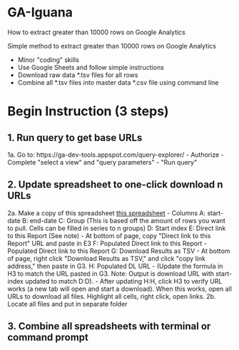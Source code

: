 # GA-Iguana
How to extract greater than 10000 rows on Google Analytics

Simple method to extract greater than 10000 rows on Google Analytics
  - Minor "coding" skills
  - Use Google Sheets and follow simple instructions
  - Download raw data *.tsv files for all rows
  - Combine all *.tsv files into master data *.csv file using command line
  
  
<h1>Begin Instruction (3 steps)</h1>

<h2>1. Run query to get base URLs</h2>
1a. Go to: https://ga-dev-tools.appspot.com/query-explorer/
  - Authorize
  - Complete "select a view" and "query parameters"
  - "Run query"

<h2>2. Update spreadsheet to one-click download n URLs</h2>
2a. Make a copy of this spreadsheet <a href="https://docs.google.com/spreadsheets/d/1oOBYtJIvogW8CjMcJsLjFINxa7ataJXb54qDmak7Tm0/edit#gid=449108404">this spreadsheet</a>
  - Columns
    A: start-date 
    B: end-date
    C: Group (This is based off the amount of rows you want to pull. Cells can be filled in series to n groups)
    D: Start index
    E: Direct link to this Report (See note)
      - At bottom of page, copy "Direct link to this Report" URL and paste in E3
    F: Populated Direct link to this Report
      - Populated Direct link to this Report
    G: Download Results as TSV
      - At bottom of page, right click "Download Results as TSV," and click "copy link address," then paste in G3.
    H: Populated DL URL
      - (Update the formula in H3 to match the URL pasted in G3. Note: Output is download URL with start-index updated to match D:D).
      - After updating H:H, click H3 to verify URL works (a new tab will open and start a download). When this works, open all URLs to download all files. Highlight all cells, right click, open links.
2b. Locate all files and put in separate folder

<h2>3. Combine all spreadsheets with terminal or command prompt</h2> 

